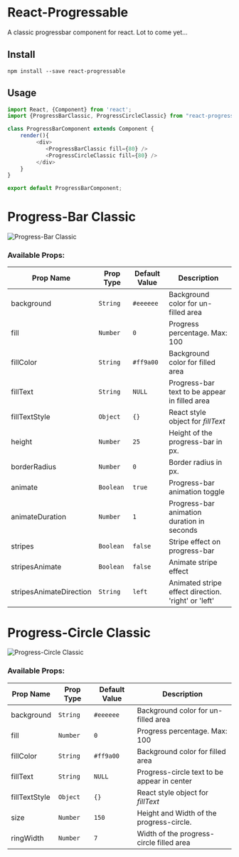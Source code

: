 # React-Progressable
A classic progressbar component for react. Lot to come yet...

## Install
```
npm install --save react-progressable
```

## Usage
```javascript
import React, {Component} from 'react';
import {ProgressBarClassic, ProgressCircleClassic} from "react-progressable";

class ProgressBarComponent extends Component {
    render(){
         <div>
            <ProgressBarClassic fill={80} />
            <ProgressCircleClassic fill={80} />
         </div>   
    }
}

export default ProgressBarComponent;
```

# Progress-Bar Classic
![Progress-Bar Classic](https://i.imgur.com/9Sr5lx6.png)
### Available Props:
Prop Name | Prop Type | Default Value | Description
---|---|---|---
background|`String`|`#eeeeee`|Background color for un-filled area
fill|`Number`|`0`|Progress percentage. Max: 100
fillColor|`String`|`#ff9a00`|Background color for filled area
fillText|`String`|`NULL`|Progress-bar text to be appear in filled area
fillTextStyle|`Object`|`{}`|React style object for *fillText*
height|`Number`|`25`|Height of the progress-bar in px.
borderRadius|`Number`|`0`|Border radius in px.
animate|`Boolean`|`true`|Progress-bar animation toggle
animateDuration|`Number`|`1`|Progress-bar animation duration in seconds
stripes|`Boolean`|`false`|Stripe effect on progress-bar
stripesAnimate|`Boolean`|`false`|Animate stripe effect
stripesAnimateDirection|`String`|`left`|Animated stripe effect direction. 'right' or 'left'


# Progress-Circle Classic
![Progress-Circle Classic](https://i.imgur.com/LdEjNny.png)
### Available Props:
Prop Name | Prop Type | Default Value | Description
---|---|---|---
background|`String`|`#eeeeee`|Background color for un-filled area
fill|`Number`|`0`|Progress percentage. Max: 100
fillColor|`String`|`#ff9a00`|Background color for filled area
fillText|`String`|`NULL`|Progress-circle text to be appear in center
fillTextStyle|`Object`|`{}`|React style object for *fillText*
size|`Number`|`150`|Height and Width of the progress-circle.
ringWidth|`Number`|`7`| Width of the progress-circle filled area
